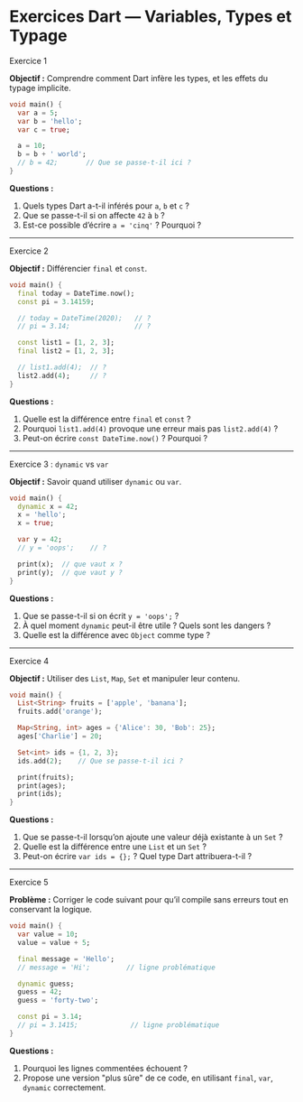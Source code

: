 # Exercices Dart — Variables, Types et Typage

Exercice 1

**Objectif :** Comprendre comment Dart infère les types, et les effets du typage implicite.

```dart
void main() {
  var a = 5;
  var b = 'hello';
  var c = true;

  a = 10;
  b = b + ' world';
  // b = 42;       // Que se passe-t-il ici ?
}
```

**Questions :**

1. Quels types Dart a-t-il inférés pour `a`, `b` et `c` ?
2. Que se passe-t-il si on affecte `42` à `b` ?
3. Est-ce possible d’écrire `a = 'cinq'` ? Pourquoi ?

---

Exercice 2

**Objectif :** Différencier `final` et `const`.

```dart
void main() {
  final today = DateTime.now();
  const pi = 3.14159;

  // today = DateTime(2020);   // ?
  // pi = 3.14;                // ?

  const list1 = [1, 2, 3];
  final list2 = [1, 2, 3];

  // list1.add(4);  // ?
  list2.add(4);     // ?
}
```

**Questions :**

1. Quelle est la différence entre `final` et `const` ?
2. Pourquoi `list1.add(4)` provoque une erreur mais pas `list2.add(4)` ?
3. Peut-on écrire `const DateTime.now()` ? Pourquoi ?

---
Exercice 3 : `dynamic` vs `var`

**Objectif :** Savoir quand utiliser `dynamic` ou `var`.

```dart
void main() {
  dynamic x = 42;
  x = 'hello';
  x = true;

  var y = 42;
  // y = 'oops';    // ?

  print(x);  // que vaut x ?
  print(y);  // que vaut y ?
}
```

**Questions :**

1. Que se passe-t-il si on écrit `y = 'oops';` ?
2. À quel moment `dynamic` peut-il être utile ? Quels sont les dangers ?
3. Quelle est la différence avec `Object` comme type ?

---

Exercice 4

**Objectif :** Utiliser des `List`, `Map`, `Set` et manipuler leur contenu.

```dart
void main() {
  List<String> fruits = ['apple', 'banana'];
  fruits.add('orange');

  Map<String, int> ages = {'Alice': 30, 'Bob': 25};
  ages['Charlie'] = 20;

  Set<int> ids = {1, 2, 3};
  ids.add(2);    // Que se passe-t-il ici ?

  print(fruits);
  print(ages);
  print(ids);
}
```

**Questions :**

1. Que se passe-t-il lorsqu’on ajoute une valeur déjà existante à un `Set` ?
2. Quelle est la différence entre une `List` et un `Set` ?
3. Peut-on écrire `var ids = {};` ? Quel type Dart attribuera-t-il ?

---
Exercice 5

**Problème :** Corriger le code suivant pour qu’il compile sans erreurs tout en conservant la logique.

```dart
void main() {
  var value = 10;
  value = value + 5;

  final message = 'Hello';
  // message = 'Hi';         // ligne problématique

  dynamic guess;
  guess = 42;
  guess = 'forty-two';

  const pi = 3.14;
  // pi = 3.1415;             // ligne problématique
}
```

**Questions :**

1. Pourquoi les lignes commentées échouent ?
2. Propose une version "plus sûre" de ce code, en utilisant `final`, `var`, `dynamic` correctement.

